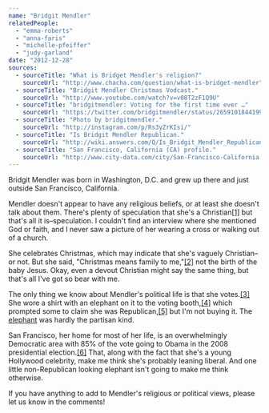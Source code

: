 ```yaml
---
name: "Bridgit Mendler"
relatedPeople:
  - "emma-roberts"
  - "anna-faris"
  - "michelle-pfeiffer"
  - "judy-garland"
date: "2012-12-28"
sources:
  - sourceTitle: "What is Bridget Mendler's religion?"
    sourceUrl: "http://www.chacha.com/question/what-is-bridget-mendler"
  - sourceTitle: "Bridgit Mendler Christmas Vodcast."
    sourceUrl: "http://www.youtube.com/watch?v=v08T2zF1Q9U"
  - sourceTitle: "bridgitmendler: Voting for the first time ever …"
    sourceUrl: "https://twitter.com/bridgitmendler/status/265910184419942403"
  - sourceTitle: "Photo by bridgitmendler."
    sourceUrl: "http://instagram.com/p/Rs3yZrKIsi/"
  - sourceTitle: "Is Bridgit Mendler Republican."
    sourceUrl: "http://wiki.answers.com/Q/Is_Bridgit_Mendler_Republican"
  - sourceTitle: "San Francisco, California (CA) profile."
    sourceUrl: "http://www.city-data.com/city/San-Francisco-California.html"
---
```


Bridgit Mendler was born in Washington, D.C. and grew up there and just outside San Francisco, California.

Mendler doesn't appear to have any religious beliefs, or at least she doesn't talk about them. There's plenty of speculation that she's a Christian<a class="source-citation" href="#http://www.chacha.com/question/what-is-bridget-mendler" title="What is Bridget Mendler&apos;s religion?">[1]</a> but that's all it is–speculation. I couldn't find an interview where she mentioned God or faith, and I never saw a picture of her wearing a cross or walking out of a church.

She celebrates Christmas, which may indicate that she's vaguely Christian–or not. But she said, "Christmas means family to me,"<a class="source-citation" href="#http://www.youtube.com/watch?v=v08T2zF1Q9U" title="Bridgit Mendler Christmas Vodcast.">[2]</a> not the birth of the baby Jesus. Okay, even a devout Christian might say the same thing, but that's all I've got so bear with me.

The only thing we know about Mendler's political life is that she votes.<a class="source-citation" href="#https://twitter.com/bridgitmendler/status/265910184419942403" title="bridgitmendler: Voting for the first time ever …">[3]</a> She wore a shirt with an elephant on it to the voting booth,<a class="source-citation" href="#http://instagram.com/p/Rs3yZrKIsi/" title="Photo by bridgitmendler.">[4]</a> which prompted some to claim she was Republican,<a class="source-citation" href="#http://wiki.answers.com/Q/Is_Bridgit_Mendler_Republican" title="Is Bridgit Mendler Republican.">[5]</a> but I'm not buying it. The [elephant](http://instagram.com/p/Rs3yZrKIsi/) was hardly the partisan kind.

San Francisco, her home for most of her life, is an overwhelmingly Democratic area with 85% of the vote going to Obama in the 2008 presidential election.<a class="source-citation" href="#http://www.city-data.com/city/San-Francisco-California.html" title="San Francisco, California (CA) profile.">[6]</a> That, along with the fact that she's a young Hollywood celebrity, make me think she's probably leaning liberal. And one little non-Republican looking elephant isn't going to make me think otherwise.

If you have anything to add to Mendler's religious or political views, please let us know in the comments!